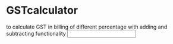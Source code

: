 # GSTcalculator
to calculate GST in billing of different percentage with adding and subtracting functionality
<input type="text" id="name" name="name"/>
